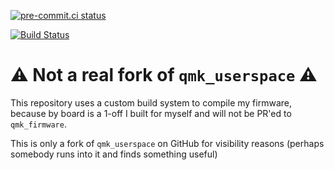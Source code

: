 [![pre-commit.ci status](https://results.pre-commit.ci/badge/github/pre-commit/pre-commit.com/main.svg)](https://results.pre-commit.ci/latest/github/elpekenin/qmk_userspace/main)

[![Build Status](https://github.com/elpekenin/qmk_userspace/actions/workflows/periodic_build.yml/badge.svg)](https://github.com/elpekenin/qmk_userspace/actions)


# :warning: Not a real fork of `qmk_userspace` :warning:

This repository uses a custom build system to compile my firmware, because by board is a 1-off I built for myself and will not be PR'ed to `qmk_firmware`.

This is only a fork of `qmk_userspace` on GitHub for visibility reasons (perhaps somebody runs into it and finds something useful)
